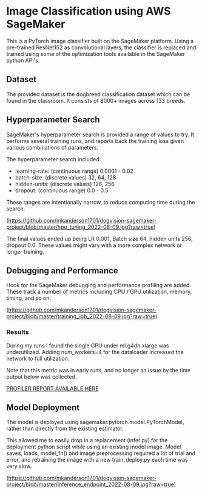 # Image Classification using AWS SageMaker

This is a PyTorch image classifier built on the SageMaker platform. Using a pre-trained ResNet152 as convolutional layers, the classifier is replaced and trained using some of the optimization tools available in the SageMaker python API's.

## Dataset
The provided dataset is the dogbreed classification dataset which can be found in the classroom. It consists of 8000+ images across 133 breeds.

## Hyperparameter Search

SageMaker's hyperparameter search is provided a range of values to try. It performs several training runs, and reports back the training loss given various combinations of parameters.

The hyperparameter search included:

* learning-rate:  (continuous range) 0.0001 - 0.02
* batch-size:  (discrete values) 32, 64, 128
* hidden-units: (discrete values) 128, 256
* dropout:  (continuous range) 0.0 - 0.5

These ranges are intentionally narrow, to reduce computing time during the search.

(https://github.com/mkanderson1701/dogvision-sagemaker-project/blob/master/hpo_tuning_2022-08-09.jpg?raw=true)

The final values ended up being LR 0.001, Batch size 64, hidden units 256, dropout 0.0. These values might vary with a more complex network or longer training.

## Debugging and Performance

Hook for the SageMaker debugging and performance profiling are added. These track a number of metrics including CPU / GPU utilization, memory, timing, and so on.

(https://github.com/mkanderson1701/dogvision-sagemaker-project/blob/master/training_job_2022-08-09.jpg?raw=true)

### Results
During my runs I found the single GPU under ml.g4dn.xlarge was underutilized. Adding num_workers=4 for the dataloader increased the network to full utilization.

Note that this metric was in early runs, and no longer an issue by the time output below was collected.

[PROFILER REPORT AVAILABLE HERE](https://github.com/mkanderson1701/dogvision-sagemaker-project/blob/master/profiler-report-sm-dbc-pytorch.html)


## Model Deployment
The model is deployed using sagemaker.pytorch.model.PyTorchModel, rather than directly from the existing estimator.

This allowed me to easily drop in a replacement (infer.py) for the deployment python script while using an existing model image. Model saves, loads, model_fn() and image preprocessing required a lot of trial and error, and retraining the image with a new train_deploy.py each time was very slow.

(https://github.com/mkanderson1701/dogvision-sagemaker-project/blob/master/inference_endpoint_2022-08-09.jpg?raw=true)
